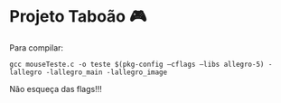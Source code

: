 # Projeto Taboão :video_game:

Para compilar:

`gcc mouseTeste.c -o teste $(pkg-config –cflags –libs allegro-5) -lallegro -lallegro_main -lallegro_image`

Não esqueça das flags!!!
